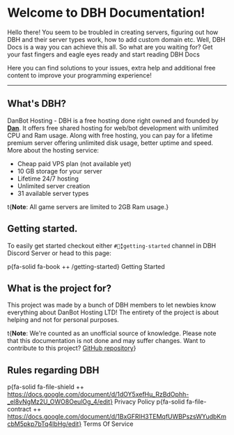 # Welcome to DBH Documentation!

Hello there! You seem to be troubled in creating servers, figuring out how DBH and their server types work, how to add custom domain etc. Well, DBH Docs is a way you can achieve this all. So what are you waiting for? Get your fast fingers and eagle eyes ready and start reading DBH Docs

Here you can find solutions to your issues, extra help and additional free content to improve your programming experience!

--- 

## What's DBH?

DanBot Hosting - DBH is a free hosting done right owned and founded by [**Dan**](https://github.com/danielpmc). It offers free shared hosting for web/bot development with unlimited CPU and Ram usage. Along with free hosting, you can pay for a lifetime premium server offering unlimited disk usage, better uptime and speed. More about the hosting service:

* Cheap paid VPS plan (not available yet)
* 10 GB storage for your server
* Lifetime 24/7 hosting
* Unlimited server creation
* 31 available server types

t{**Note**: All game servers are limited to 2GB Ram usage.}

## Getting started.

To easily get started checkout either `#📗╏getting-started` channel in DBH Discord Server or head to this page:

p{fa-solid fa-book ++ /getting-started} Getting Started

## What is the project for?

This project was made by a bunch of DBH members to let newbies know everything about DanBot Hosting LTD! The entirety of the project is about helping and not for personal purposes.

t{**Note**: We're counted as an unofficial source of knowledge. Please note that this documentation is not done and may suffer changes. Want to contribute to this project? [GitHub repository](https://github.com/DBH-Docs/Documentation)}

## Rules regarding DBH

p{fa-solid fa-file-shield ++ https://docs.google.com/document/d/1dOY5xefHu_RzBdOphh-_el8vNgMz2U_OWO8OeulOg_4/edit} Privacy Policy
p{fa-solid fa-file-contract ++ https://docs.google.com/document/d/1BxGFRlH3TEMqfUWBPszsWYudbKmcbM5pkp7bTq4IbHg/edit} Terms Of Service
